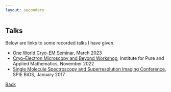 ```yaml
---
layout: secondary
---
```


## Talks

Below are links to some recorded talks I have given.

* <a href="https://www.youtube.com/watch?v=Hq5APNPJuiw">One World Cryo-EM Seminar</a>, March 2023
* <a href="https://www.youtube.com/watch?v=wEgoGIjkjqA" target="_blank">Cryo-Electron Microscopy and Beyond Workshop</a>, Institute for Pure and Applied Mathematics, November 2022
* <a href="https://doi.org/10.1117/12.2251307" target="_blank">Single Molecule Spectroscopy and Superresolution Imaging Conference</a>, SPIE BiOS, January 2017

[Back](./)
